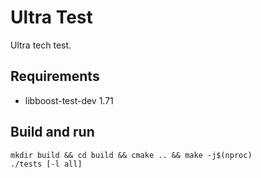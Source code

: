 # Ultra Test
Ultra tech test.

## Requirements
- libboost-test-dev 1.71

## Build and run
```
mkdir build && cd build && cmake .. && make -j$(nproc)
./tests [-l all]
```
